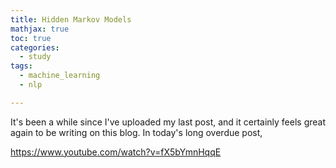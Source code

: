 ```yaml
---
title: Hidden Markov Models
mathjax: true
toc: true
categories:
  - study
tags:
  - machine_learning
  - nlp

---
```


It's been a while since I've uploaded my last post, and it certainly feels great again to be writing on this blog. In today's long overdue post, 

https://www.youtube.com/watch?v=fX5bYmnHqqE

